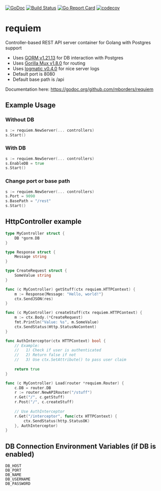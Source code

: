 [![GoDoc](http://godoc.org/github.com/mborders/requiem?status.png)](http://godoc.org/github.com/mborders/requiem)
[![Build Status](https://travis-ci.com/mborders/requiem.svg?branch=master)](https://travis-ci.org/mborders/requiem)
[![Go Report Card](https://goreportcard.com/badge/github.com/mborders/requiem)](https://goreportcard.com/report/github.com/mborders/requiem)
[![codecov](https://codecov.io/gh/mborders/requiem/branch/master/graph/badge.svg)](https://codecov.io/gh/mborders/requiem)

# requiem

Controller-based REST API server container for Golang with Postgres support
- Uses [GORM v1.21.13](https://github.com/go-gorm/gorm) for DB interaction with Postgres
- Uses [Gorilla Mux v1.8.0](https://github.com/gorilla/mux) for routing
- Uses [logmatic v0.4.0](https://github.com/mborders/logmatic) for nice server logs
- Default port is 8080
- Default base path is /api

Documentation here: https://godoc.org/github.com/mborders/requiem

## Example Usage
### Without DB
```go
s := requiem.NewServer(... controllers)
s.Start()
```

### With DB
```go
s := requiem.NewServer(... controllers)
s.EnableDB = true
s.Start()
```

### Change port or base path
```go
s := requiem.NewServer(... controllers)
s.Port = 9090
s.BasePath = "/rest"
s.Start()
```

## HttpController example
```go
type MyController struct {
    DB *gorm.DB
}

type Response struct {
    Message string
}

type CreateRequest struct {
    SomeValue string
}

func (c MyController) getStuff(ctx requiem.HTTPContext) {
    m := Response{Message: "Hello, world!"}
    ctx.SendJSON(res)
}

func (c MyController) createStuff(ctx requiem.HTTPContext) {
    m := ctx.Body.(*CreateRequest)
    fmt.Println("Value: %s", m.SomeValue)
    ctx.SendStatus(Http.StatusNoContent)
}

func AuthInterceptor(ctx HTTPContext) bool {
    // Example:
    //   1) Check if user is authenticated
    //   2) Return false if not
    //   3) Use ctx.SetAttribute() to pass user claim
    
    return true
}

func (c MyController) Load(router *requiem.Router) {
    c.DB = router.DB
    r := router.NewAPIRouter("/stuff")
    r.Get("/", c.getStuff)
    r.Post("/", c.createStuff)
    
    // Use AuthInterceptor
    r.Get("/interceptor", func(ctx HTTPContext) {
        ctx.SendStatus(http.StatusOK)
    }, AuthInterceptor)
}
```

## DB Connection Environment Variables (if DB is enabled)
```
DB_HOST
DB_PORT
DB_NAME
DB_USERNAME
DB_PASSWORD
```

